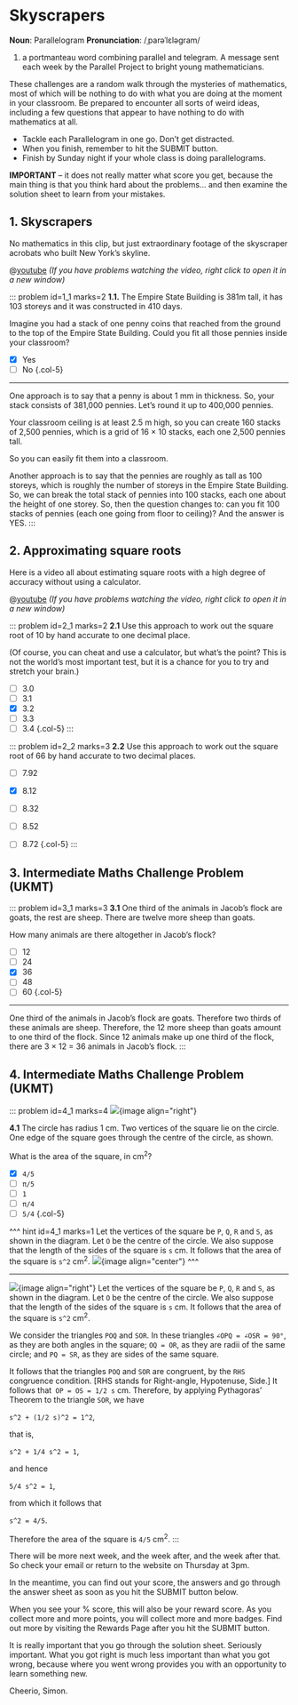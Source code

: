 # Skyscrapers

<div class="dictionary">

__Noun__: Parallelogram
__Pronunciation__: /ˌparəˈlɛləɡram/

1. a portmanteau word combining parallel and telegram. A message sent each
week by the Parallel Project to bright young mathematicians.

</div>

These challenges are a random walk through the mysteries of mathematics, most of which will be nothing to do with what you are doing at the moment in your classroom. Be prepared to encounter all sorts of weird ideas, including a few questions that appear to have nothing to do with mathematics at all.

* Tackle each Parallelogram in one go. Don’t get distracted.
* When you finish, remember to hit the SUBMIT button.
*	Finish by Sunday night if your whole class is doing parallelograms.

__IMPORTANT__ – it does not really matter what score you get, because the main thing is that you think hard about the problems... and then examine the solution sheet to learn from your mistakes.


## 1.  Skyscrapers

No mathematics in this clip, but just extraordinary footage of the skyscraper acrobats who built New York’s skyline.

@[youtube](gDN4c2wnx3E?rel=0) _(If you have problems watching the video, right click to open it in a new window)_

::: problem id=1_1 marks=2
__1.1.__ The Empire State Building is 381m tall, it has 103 storeys and it was constructed in 410 days.  

Imagine you had a stack of one penny coins that reached from the ground to the top of the Empire State Building. Could you fit all those pennies inside your classroom?

* [x] Yes
* [ ] No
{.col-5}

---

One approach is to say that a penny is about 1 mm in thickness. So, your stack consists of 381,000 pennies. Let’s round it up to 400,000 pennies.  

Your classroom ceiling is at least 2.5 m high, so you can create 160 stacks of 2,500 pennies, which is a grid of 16 × 10 stacks, each one 2,500 pennies tall.  

So you can easily fit them into a classroom.  

Another approach is to say that the pennies are roughly as tall as 100 storeys, which is roughly the number of storeys in the Empire State Building. So, we can break the total stack of pennies into 100 stacks, each one about the height of one storey. So, then the question changes to: can you fit 100 stacks of pennies (each one going from floor to ceiling)? And the answer is YES.
:::


## 2. Approximating square roots

Here is a video all about estimating square roots with a high degree of accuracy without using a calculator.

@[youtube](EFVrAk61xjE?rel=0) _(If you have problems watching the video, right click to open it in a new window)_

::: problem id=2_1 marks=2
__2.1__ Use this approach to work out the square root of 10 by hand accurate to one decimal place.

(Of course, you can cheat and use a calculator, but what’s the point? This is not the world’s most important test, but it is a chance for you to try and stretch your brain.)

* [ ] 3.0
* [ ] 3.1
* [x] 3.2
* [ ] 3.3
* [ ] 3.4
{.col-5}
:::

::: problem id=2_2 marks=3
__2.2__ Use this approach to work out the square root of 66 by hand accurate to two decimal places.

* [ ] 7.92
* [x] 8.12
* [ ] 8.32
* [ ] 8.52
* [ ] 8.72
{.col-5}
:::


## 3.	Intermediate Maths Challenge Problem (UKMT)
<!--- (2016) Q6 --->

::: problem id=3_1 marks=3
__3.1__ One third of the animals in Jacob’s flock are goats, the rest are sheep. There are twelve more sheep than goats.  

How many animals are there altogether in Jacob’s flock?

* [ ] 12
* [ ] 24
* [x] 36
* [ ] 48
* [ ] 60
{.col-5}

---
One third of the animals in Jacob’s flock are goats. Therefore two thirds of these animals are sheep. Therefore, the 12 more sheep than goats amount to one third of the flock. Since 12 animals make up one third of the flock, there are 3 × 12 = 36 animals in Jacob’s flock.
:::


## 4.	Intermediate Maths Challenge Problem (UKMT)
<!--- (2016) Q15 --->

::: problem id=4_1 marks=4
![](/resources/10-07-skyscrapers/4-circle.jpg){image align="right"}

__4.1__ The circle has radius 1 cm. Two vertices of the square lie on the circle. One edge of the square goes through the centre of the circle, as shown.  

What is the area of the square, in cm<sup>2</sup>?

* [x] `4/5`
* [ ] `π/5`
* [ ] `1`
* [ ] `π/4`
* [ ] `5/4`
{.col-5}

^^^ hint id=4_1 marks=1
Let the vertices of the square be `P`, `Q`, `R` and `S`, as shown in the diagram. Let `O` be the centre of the circle. We also suppose that the length of the sides of the square is `s` cm. It follows that the area of the square is `s^2` cm<sup>2</sup>.
![](/resources/10-07-skyscrapers/4-circle-answer.jpg){image align="center"}
^^^

---
![](/resources/10-07-skyscrapers/4-circle-answer.jpg){image align="right"}
Let the vertices of the square be `P`, `Q`, `R` and `S`, as shown in the diagram. Let `O` be the centre of the circle. We also suppose that the length of the sides of the square is `s` cm. It follows that the area of the square is `s^2` cm<sup>2</sup>.  

We consider the triangles `POQ` and `SOR`. In these triangles `∠OPQ = ∠OSR = 90°`, as they are both angles in the square; `OQ = OR`, as they are radii of the same circle; and `PQ = SR`, as they are sides of the same square.  

It follows that the triangles `POQ` and `SOR` are congruent, by the `RHS` congruence condition. [RHS stands for Right-angle, Hypotenuse, Side.] It follows that` OP = OS = 1/2 s` cm. Therefore, by applying Pythagoras’ Theorem to the triangle `SOR`, we have  

`s^2 + (1/2 s)^2 = 1^2`,  

that is,  

`s^2 + 1/4 s^2 = 1`,  

and hence  

`5/4 s^2 = 1`,  

from which it follows that  

`s^2 = 4/5`.  

Therefore the area of the square is `4/5` cm<sup>2</sup>.
:::



There will be more next week, and the week after, and the week after that. So check your email or return to the website on Thursday at 3pm.

In the meantime, you can find out your score, the answers and go through the answer sheet as soon as you hit the SUBMIT button below.

When you see your % score, this will also be your reward score. As you collect more and more points, you will collect more and more badges. Find out more by visiting the Rewards Page after you hit the SUBMIT button.

It is really important that you go through the solution sheet. Seriously important. What you got right is much less important than what you got wrong, because where you went wrong provides you with an opportunity to learn something new.

Cheerio,
Simon.
